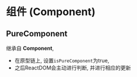 # 组件 (Component)





## PureComponent

继承自 **Component**,

- 在原型链上, 设置`isPureComponent`为true, 
- 之后ReactDOM会主动进行判断, 并进行相应的更新